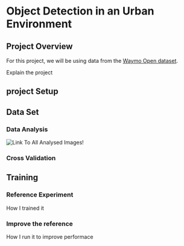 # Object Detection in an Urban Environment

## Project Overview

For this project, we will be using data from the [Waymo Open dataset](https://waymo.com/open/).

Explain the project

## project Setup


## Data Set

### Data Analysis

![Link To All Analysed Images!](https://github.com/hdelzein/ObjectDetection_Project/tree/master/DataImages/one_one.png "image Title")


### Cross Validation


## Training

### Reference Experiment

How I trained it

### Improve the reference

How I run it to improve performace
